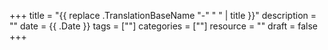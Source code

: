 +++
title = "{{ replace .TranslationBaseName "-" " " | title }}"
description = ""
date = {{ .Date }}
tags = [""]
categories = [""]
resource = ""
draft = false
+++
